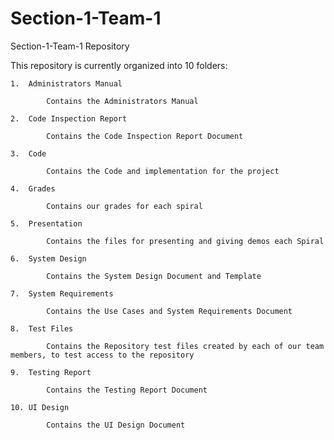 # Section-1-Team-1
Section-1-Team-1 Repository

This repository is currently organized into 10 folders:
	
	1.	Administrators Manual
		
			Contains the Administrators Manual
	
	2.	Code Inspection Report
			
			Contains the Code Inspection Report Document
			
	3.	Code
	
			Contains the Code and implementation for the project

	4.	Grades
		
			Contains our grades for each spiral
	
	5.	Presentation
	
			Contains the files for presenting and giving demos each Spiral
			
	6.	System Design
			
			Contains the System Design Document and Template
	
	7.	System Requirements
			
			Contains the Use Cases and System Requirements Document
	
	8.	Test Files
			
			Contains the Repository test files created by each of our team members, to test access to the repository
	
	9.	Testing Report
			
			Contains the Testing Report Document
	
	10.	UI Design
	
			Contains the UI Design Document
